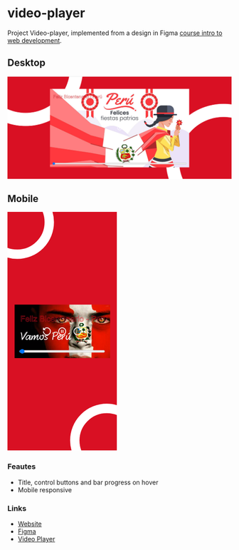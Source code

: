 # video-player

Project Video-player, implemented from a design in Figma [course intro to web development](https://leonidasesteban.com/cursos/desarrollo-web).

## Desktop

![Video player on desktop](./images/desktop.png)

## Mobile

![Video player on mobile](./images/mobile.png)

### Feautes

- Title, control buttons and bar progress on hover
- Mobile responsive

### Links
- [Website](https://estebanpajares.github.io/video-player/)
- [Figma](https://www.figma.com/file/aM9B2YUmbIpqb3pRAgnZVD/Video_Player?node-id=4%3A8)
- [Video Player](https://leonidasesteban.com/proyectos/video-player)